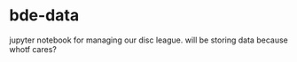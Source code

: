 # bde-data
jupyter notebook for managing our disc league. will be storing data because whotf cares?
